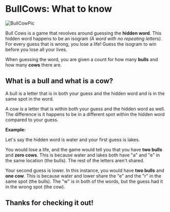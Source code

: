 # BullCows: What to know
![BullCowPic](https://i.imgur.com/LvioYF5.png)

Bull Cows is a game that revolves around guessing the **hidden word**.
This hidden word happens to be an isogram *(A word with no repeating letters).*
For every guess that is wrong, you lose a life! 
Guess the isogram to win before you lose all your lives.

When guessing the word, you are given a count for how many **bulls** and how many **cows** there are.

## What is a bull and what is a cow?

A bull is a letter that is in both your guess and the hidden word and is in the same spot in the word.

A cow is a letter that is within both your guess and the hidden word as well. The difference is it happens to be 
in a different spot within the hidden word compared to your guess.

**Example:**

Let's say the hidden word is water and your first guess is lakes.

You would lose a life, and the game would tell you that you have **two bulls** and **zero cows**.
This is because water and lakes both have "a" and "e" in the same location (the bulls). The rest of the letters aren't shared.

Your second guess is lower. In this instance, you would have **two bulls** and **one cow**.
This is because water and lower share the "e" and the "r" in the same spot (the bulls).
The "w" is in both of the words, but the guess had it in the wrong spot (the cow).


## Thanks for checking it out!
